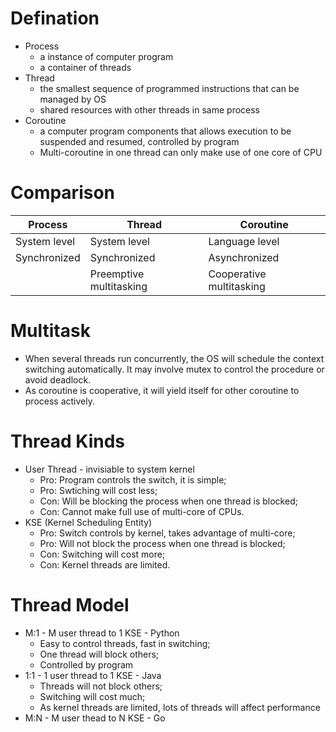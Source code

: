 # Defination

- Process
  - a instance of computer program
  - a container of threads
- Thread
  - the smallest sequence of programmed instructions that can be managed by OS
  - shared resources with other threads in same process
- Coroutine
  - a computer program components that allows execution to be suspended and resumed, controlled by program
  - Multi-coroutine in one thread can only make use of one core of CPU

# Comparison

| Process      | Thread                  | Coroutine                |
| ------------ | ----------------------- | ------------------------ |
| System level | System level            | Language level           |
| Synchronized | Synchronized            | Asynchronized            |
|              | Preemptive multitasking | Cooperative multitasking |

# Multitask

- When several threads run concurrently, the OS will schedule the context switching automatically. It may involve mutex to control the procedure or avoid deadlock.
- As coroutine is cooperative, it will yield itself for other coroutine to process actively.


# Thread Kinds

- User Thread - invisiable to system kernel
  - Pro: Program controls the switch, it is simple;
  - Pro: Swtiching will cost less;
  - Con: Will be blocking the process when one thread is blocked;
  - Con: Cannot make full use of multi-core of CPUs.
- KSE (Kernel Scheduling Entity)
  - Pro: Switch controls by kernel, takes advantage of multi-core;
  - Pro: Will not block the process when one thread is blocked;
  - Con: Switching will cost more;
  - Con: Kernel threads are limited.

# Thread Model

- M:1 - M user thread to 1 KSE - Python
  - Easy to control threads, fast in switching;
  - One thread will block others;
  - Controlled by program
- 1:1 - 1 user thread to 1 KSE - Java
  - Threads will not block others;
  - Switching will cost much;
  - As kernel threads are limited, lots of threads will affect performance
- M:N - M user thead to N KSE - Go

